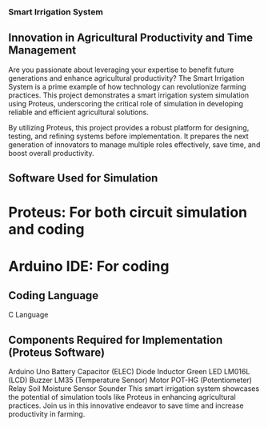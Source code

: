 ### Smart Irrigation System
## Innovation in Agricultural Productivity and Time Management
Are you passionate about leveraging your expertise to benefit future generations and enhance agricultural productivity? The Smart Irrigation System is a prime example of how technology can revolutionize farming practices. This project demonstrates a smart irrigation system simulation using Proteus, underscoring the critical role of simulation in developing reliable and efficient agricultural solutions.

By utilizing Proteus, this project provides a robust platform for designing, testing, and refining systems before implementation. It prepares the next generation of innovators to manage multiple roles effectively, save time, and boost overall productivity.

## Software Used for Simulation
# Proteus: For both circuit simulation and coding
# Arduino IDE: For coding
## Coding Language
C Language
## Components Required for Implementation (Proteus Software)
Arduino Uno
Battery
Capacitor (ELEC)
Diode
Inductor
Green LED
LM016L (LCD)
Buzzer
LM35 (Temperature Sensor)
Motor
POT-HG (Potentiometer)
Relay
Soil Moisture Sensor
Sounder
This smart irrigation system showcases the potential of simulation tools like Proteus in enhancing agricultural practices. Join us in this innovative endeavor to save time and increase productivity in farming.
